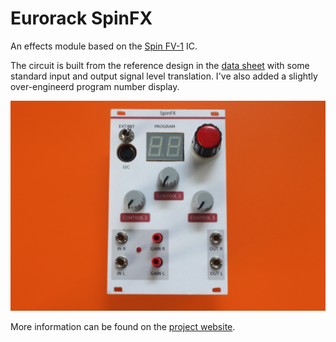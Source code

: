
Eurorack SpinFX
===============

An effects module based on the [Spin FV-1](http://www.spinsemi.com/products.html) IC.

The circuit is built from the reference design in the 
[data sheet](http://www.spinsemi.com/Products/datasheets/spn1001/FV-1.pdf) with some 
standard input and output signal level translation. I've also added a slightly over-engineerd 
program number display.

![](eurorack-spinfx.jpg)

More information can be found on the
[project website](http://www.grappendorf.net/projects/eurorack/eurorack-spinfx.html).
